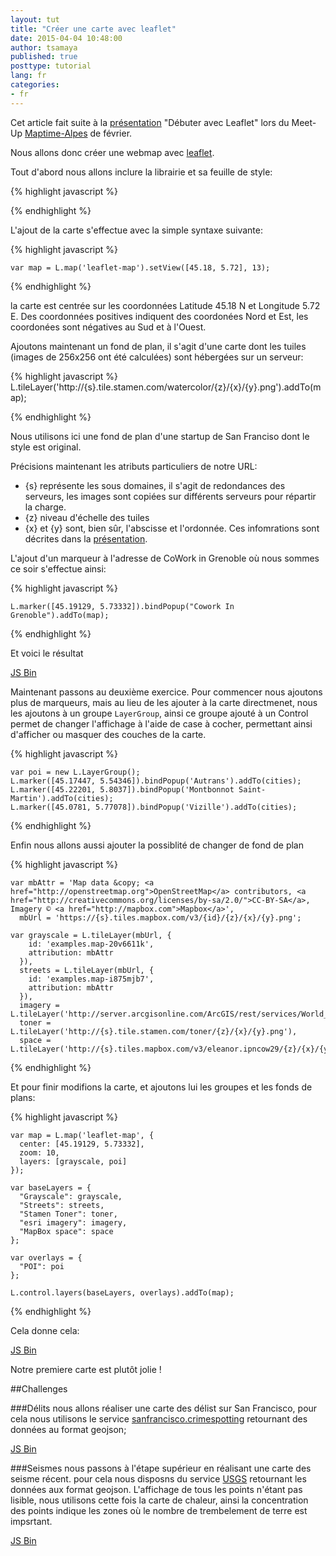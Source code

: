 ```yaml
---
layout: tut
title: "Créer une carte avec leaflet"
date: 2015-04-04 10:48:00
author: tsamaya
published: true
posttype: tutorial
lang: fr
categories:
- fr
---
```

Cet article fait suite à la [présentation](http://maptime-alpes.com/leaflet-first-webmap/) "Débuter avec Leaflet" lors du Meet-Up [Maptime-Alpes](http://maptime-alpes.com) de février.
<!--more-->

Nous allons donc créer une webmap avec [leaflet](http://leafletjs.com).

Tout d'abord nous allons inclure la librairie et sa feuille de style:

{% highlight javascript %}

<link rel="stylesheet" href="//cdn.leafletjs.com/leaflet-0.7.3/leaflet.css" />

<script src="//cdn.leafletjs.com/leaflet-0.7.3/leaflet.js"> </script>

{% endhighlight %}

L'ajout de la carte s'effectue avec la simple syntaxe suivante:

{% highlight javascript %}

    var map = L.map('leaflet-map').setView([45.18, 5.72], 13);

{% endhighlight %}

la carte est centrée sur les coordonnées Latitude 45.18 N et Longitude 5.72 E. Des coordonnées positives indiquent des coordonées Nord et Est, les coordonées sont négatives au Sud et à l'Ouest.

Ajoutons maintenant un fond de plan, il s'agit d'une carte dont les tuiles (images de 256x256 ont été calculées) sont hébergées sur un serveur:

{% highlight javascript %}
    L.tileLayer('http://{s}.tile.stamen.com/watercolor/{z}/{x}/{y}.png').addTo(map);

{% endhighlight %}

Nous utilisons ici une fond de plan d'une startup de San Franciso dont le style est original.

Précisions maintenant les atributs particuliers de notre URL:
- {s} représente les sous domaines, il s'agit de redondances des serveurs, les images sont copiées sur différents serveurs pour répartir la charge.
- {z} niveau d'échelle des tuiles
- {x} et {y} sont, bien sûr, l'abscisse et l'ordonnée.
Ces infomrations sont décrites dans la [présentation](http://maptime-alpes.com/leaflet-first-webmap/).

L'ajout d'un marqueur à l'adresse de CoWork in Grenoble où nous sommes ce soir s'effectue ainsi:

{% highlight javascript %}

    L.marker([45.19129, 5.73332]).bindPopup("Cowork In Grenoble").addTo(map);

{% endhighlight %}


Et voici le résultat

<a class="jsbin-embed" href="http://jsbin.com/dezopu/embed?output">JS Bin</a><script src="http://static.jsbin.com/js/embed.js"></script>


Maintenant passons au deuxième exercice. Pour commencer nous ajoutons plus de marqueurs, mais au lieu de les ajouter à la carte directmenet, nous les ajoutons à un groupe `LayerGroup`, ainsi ce groupe ajouté à un Control permet de changer l'affichage à l'aide de case à cocher, permettant ainsi d'afficher ou masquer des couches de la carte.

{% highlight javascript %}

    var poi = new L.LayerGroup();
    L.marker([45.17447, 5.54346]).bindPopup('Autrans').addTo(cities);
    L.marker([45.22201, 5.8037]).bindPopup('Montbonnot Saint-Martin').addTo(cities);
    L.marker([45.0781, 5.77078]).bindPopup('Vizille').addTo(cities);

{% endhighlight %}

Enfin nous allons aussi ajouter la possiblité de changer de fond de plan

{% highlight javascript %}

    var mbAttr = 'Map data &copy; <a href="http://openstreetmap.org">OpenStreetMap</a> contributors, <a href="http://creativecommons.org/licenses/by-sa/2.0/">CC-BY-SA</a>, Imagery © <a href="http://mapbox.com">Mapbox</a>',
      mbUrl = 'https://{s}.tiles.mapbox.com/v3/{id}/{z}/{x}/{y}.png';

    var grayscale = L.tileLayer(mbUrl, {
        id: 'examples.map-20v6611k',
        attribution: mbAttr
      }),
      streets = L.tileLayer(mbUrl, {
        id: 'examples.map-i875mjb7',
        attribution: mbAttr
      }),
      imagery = L.tileLayer('http://server.arcgisonline.com/ArcGIS/rest/services/World_Imagery/MapServer/tile/{z}/{y}/{x}'),
      toner = L.tileLayer('http://{s}.tile.stamen.com/toner/{z}/{x}/{y}.png'),
      space = L.tileLayer('http://{s}.tiles.mapbox.com/v3/eleanor.ipncow29/{z}/{x}/{y}.png');

{% endhighlight %}

Et pour finir modifions la carte, et ajoutons lui les groupes et les fonds de plans:

{% highlight javascript %}

    var map = L.map('leaflet-map', {
      center: [45.19129, 5.73332],
      zoom: 10,
      layers: [grayscale, poi]
    });

    var baseLayers = {
      "Grayscale": grayscale,
      "Streets": streets,
      "Stamen Toner": toner,
      "esri imagery": imagery,
      "MapBox space": space
    };

    var overlays = {
      "POI": poi
    };

    L.control.layers(baseLayers, overlays).addTo(map);
{% endhighlight %}

Cela donne cela:

<a class="jsbin-embed" href="http://jsbin.com/cemimo/embed?output">JS Bin</a><script src="http://static.jsbin.com/js/embed.js"></script>

Notre premiere carte est plutôt jolie !

##Challenges

###Délits
nous allons réaliser une carte des délist sur San Francisco, pour cela nous utilisons le service [sanfrancisco.crimespotting](http://sanfrancisco.crimespotting.org/crime-data?format=json&count=1000&dstart=2014-12-01) retournant des données au format geojson; 

<a class="jsbin-embed" href="http://jsbin.com/xiwiqa/embed?output">JS Bin</a><script src="http://static.jsbin.com/js/embed.js"></script>

###Seismes
nous passons à l'étape supérieur en réalisant une carte des seisme récent. pour cela nous disposns du service [USGS](http://earthquake.usgs.gov/earthquakes/feed/v1.0/summary/all_month.geojson) retournant les données aux format geojson. L'affichage de tous les points n'étant pas lisible, nous utilisons cette fois la carte de chaleur, ainsi la concentration des points indique les zones où le nombre de trembelement de terre est  impsrtant.

<a class="jsbin-embed" href="http://jsbin.com/jolego/embed?output">JS Bin</a><script src="http://static.jsbin.com/js/embed.js"></script>
